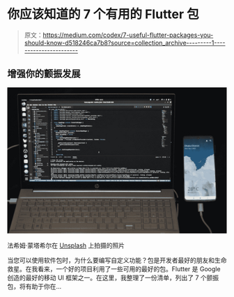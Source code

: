 # 你应该知道的 7 个有用的 Flutter 包

> 原文：<https://medium.com/codex/7-useful-flutter-packages-you-should-know-d518246ca7b8?source=collection_archive---------1----------------------->

## 增强你的颤振发展

![](img/fb3b581055bff71070120c96d54d824f.png)

法希姆·蒙塔希尔在 [Unsplash](https://unsplash.com/?utm_source=medium&utm_medium=referral) 上拍摄的照片

当您可以使用软件包时，为什么要编写自定义功能？包是开发者最好的朋友和生命救星。在我看来，一个好的项目利用了一些可用的最好的包。Flutter 是 Google 创造的最好的移动 UI 框架之一。在这里，我整理了一份清单，列出了 7 个颤振包，将有助于你在…